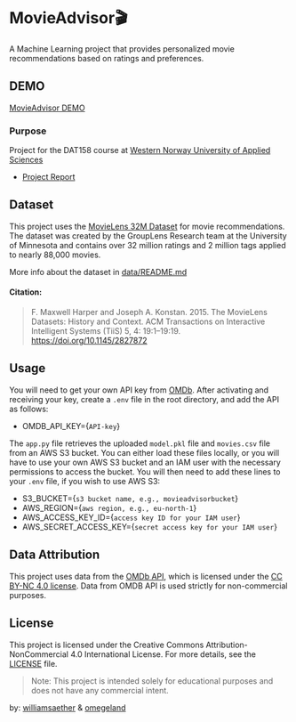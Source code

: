 # MovieAdvisor🎬
A Machine Learning project that provides personalized movie recommendations based on ratings and preferences.

## DEMO
[MovieAdvisor DEMO](https://github.com/user-attachments/assets/83d249e9-7942-41f1-8d3d-87d7052a1481)

### Purpose
Project for the DAT158 course at [Western Norway University of Applied Sciences](https://www.hvl.no/en/)
- [Project Report](movieadvisor-report.pdf)

## Dataset
This project uses the [MovieLens 32M Dataset](https://grouplens.org/datasets/movielens/32m/) for movie recommendations. The dataset was created by the GroupLens Research team at the University of Minnesota and contains over 32 million ratings and 2 million tags applied to nearly 88,000 movies.

More info about the dataset in [data/README.md](data/README.md)

#### Citation:
> F. Maxwell Harper and Joseph A. Konstan. 2015. The MovieLens Datasets: History and Context. ACM Transactions on Interactive Intelligent Systems (TiiS) 5, 4: 19:1–19:19. <https://doi.org/10.1145/2827872>

## Usage
You will need to get your own API key from [OMDb](https://www.omdbapi.com/apikey.aspx). After activating and receiving your key, create a `.env` file in the root directory, and add the API as follows:
- OMDB_API_KEY={`API-key`}

The `app.py` file retrieves the uploaded `model.pkl` file and `movies.csv` file from an AWS S3 bucket. You can either load these files locally, or you will have to use your own AWS S3 bucket and an IAM user with the necessary permissions to access the bucket. You will then need to add these lines to your `.env` file, if you wish to use AWS S3:
- S3_BUCKET={`s3 bucket name, e.g., movieadvisorbucket`}
- AWS_REGION={`aws region, e.g., eu-north-1`}
- AWS_ACCESS_KEY_ID={`access key ID for your IAM user`}
- AWS_SECRET_ACCESS_KEY={`secret access key for your IAM user`}

## Data Attribution
This project uses data from the [OMDb API](https://www.omdbapi.com/), which is licensed under the [CC BY-NC 4.0 license](https://creativecommons.org/licenses/by-nc/4.0/). Data from OMDB API is used strictly for non-commercial purposes.

## License
This project is licensed under the Creative Commons Attribution-NonCommercial 4.0 International License. For more details, see the [LICENSE](LICENSE) file.

> Note: This project is intended solely for educational purposes and does not have any commercial intent.

by: [williamsaether](https://github.com/williamsaether) & [omegeland](https://github.com/omegeland)
